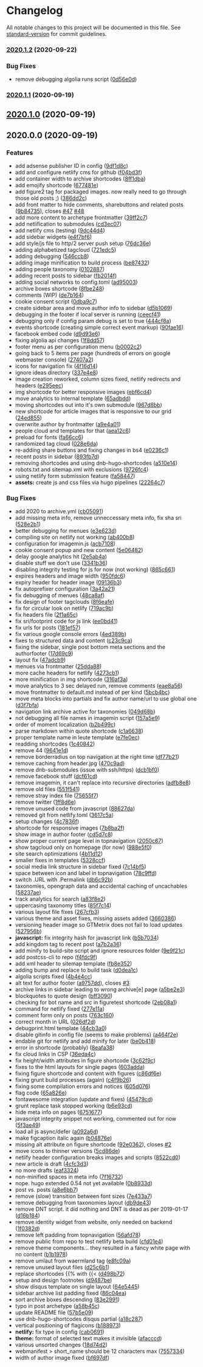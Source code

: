 # Changelog

All notable changes to this project will be documented in this file. See [standard-version](https://github.com/conventional-changelog/standard-version) for commit guidelines.

### [2020.1.2](https://bitbucket.org/davidsneighbour/samui-samui.de/compare/2020.1.1...2020.1.2) (2020-09-22)


### Bug Fixes

* remove debugging algolia runs script ([0d56e0d](https://bitbucket.org/davidsneighbour/samui-samui.de/commit/0d56e0d04aa37de59db6f9b822a9fd6daa8daee3))

### [2020.1.1](https://bitbucket.org/pkollitsch/samui-samui.de/compare/2020.1.0...2020.1.1) (2020-09-19)

## [2020.1.0](https://bitbucket.org/pkollitsch/samui-samui.de/compare/2020.0.0...2020.1.0) (2020-09-19)

## 2020.0.0 (2020-09-19)


### Features

* add adsense publisher ID in config ([9df1d8c](https://bitbucket.org/pkollitsch/samui-samui.de/commit/9df1d8c3770f7cddcb22e52c07038d18a8486984))
* add and configure netlify cms for github ([f04bd3f](https://bitbucket.org/pkollitsch/samui-samui.de/commit/f04bd3f666d025144bd4dff1b88f7998d5625c94))
* add container width to archive shortcodes ([8ff1dba](https://bitbucket.org/pkollitsch/samui-samui.de/commit/8ff1dbac0804d48e797ae7fc125ab68ca259ea51))
* add emojify shortcode ([677481e](https://bitbucket.org/pkollitsch/samui-samui.de/commit/677481ebc92d928dee1cfc0d1231b4fd169c2bfb))
* add figure2 tag for packaged images. now really need to go through those old posts ;) ([386dd2c](https://bitbucket.org/pkollitsch/samui-samui.de/commit/386dd2c0d3bdba942d40f46f96a09604b282eb19))
* add front matter to hide comments, sharebuttons and related posts ([9b84735](https://bitbucket.org/pkollitsch/samui-samui.de/commit/9b8473504139621630cc1af8d3e9ea52f0eed17e)), closes [#47](https://bitbucket.org/pkollitsch/samui-samui.de/issues/47) [#48](https://bitbucket.org/pkollitsch/samui-samui.de/issues/48)
* add more content to archetype frontmatter ([39ff2c7](https://bitbucket.org/pkollitsch/samui-samui.de/commit/39ff2c73814695637e658e24e8c79cc3842144ee))
* add netlification to submodules ([cd3ec07](https://bitbucket.org/pkollitsch/samui-samui.de/commit/cd3ec0749282b1a54290da37770b57fa5e9f9ec4))
* add netlify cms (testing) ([9dc44d4](https://bitbucket.org/pkollitsch/samui-samui.de/commit/9dc44d473bf34115709fe24efb6a7b4ad8b23357))
* add sidebar widgets ([e4f7bf6](https://bitbucket.org/pkollitsch/samui-samui.de/commit/e4f7bf6420f0c23755cd004db40ae0a0c33b4ed8))
* add style/js file to http/2 server push setup ([76dc36e](https://bitbucket.org/pkollitsch/samui-samui.de/commit/76dc36e6c945630e3b67cdfb6d043ce7b25bab2d))
* adding alphabetized tagcloud ([721edc5](https://bitbucket.org/pkollitsch/samui-samui.de/commit/721edc5bba5a5bc67b1fb6c47434db6a9a56a449))
* adding debugging ([546ccb8](https://bitbucket.org/pkollitsch/samui-samui.de/commit/546ccb853eadc2a26f326e0705aa4471ee81c2b0))
* adding image minification to build process ([be87432](https://bitbucket.org/pkollitsch/samui-samui.de/commit/be874329cfbedac8fd2e063cf4eaec2c73b3fb4f))
* adding people taxonomy ([0102887](https://bitbucket.org/pkollitsch/samui-samui.de/commit/01028872e60995aa5889e38bfef9e68e128429c6))
* adding recent posts to sidebar ([fb2014f](https://bitbucket.org/pkollitsch/samui-samui.de/commit/fb2014fef8ca9df4e58a1a452b2ce2000b3f0b46))
* adding social networks to config.toml ([ad95003](https://bitbucket.org/pkollitsch/samui-samui.de/commit/ad9500325ed569863e8e238f101cfb0de3af7c3c))
* archive boxes shortcode ([8fbe248](https://bitbucket.org/pkollitsch/samui-samui.de/commit/8fbe248b17d90d9997899b888ecf8225f0e67416))
* comments (WIP) ([de7b164](https://bitbucket.org/pkollitsch/samui-samui.de/commit/de7b164d88ae724ce79736e808ac0a86d82604f6))
* cookie consent script ([0dba9c7](https://bitbucket.org/pkollitsch/samui-samui.de/commit/0dba9c771d9afa0f8c0a841ca14708fcdf85cb8a))
* create sidebar area and move author info to sidebar ([d5b1069](https://bitbucket.org/pkollitsch/samui-samui.de/commit/d5b10690631bde0498631312157d545c59139a35))
* debugging in the footer if local server is running ([ceecf41](https://bitbucket.org/pkollitsch/samui-samui.de/commit/ceecf41f7d47f0fcbd7e2ce5bc621a636207b788))
* debugging only if config param debug is set to true ([444cf8a](https://bitbucket.org/pkollitsch/samui-samui.de/commit/444cf8a8d0ad582ec9a7678f7db948de621da874))
* events shortcode (creating simple correct event markup) ([90fae16](https://bitbucket.org/pkollitsch/samui-samui.de/commit/90fae16b85be800c3af5dc7e1ea147e494175e91))
* facebook embed code ([d9d93e6](https://bitbucket.org/pkollitsch/samui-samui.de/commit/d9d93e60b58630bf98607510ab90b94ca5258ef1))
* fixing algolia api changes ([1f8dd57](https://bitbucket.org/pkollitsch/samui-samui.de/commit/1f8dd57cb4589b96b71440fd7bb1581b86b72be4))
* footer menu as per configuration menu ([b0002c2](https://bitbucket.org/pkollitsch/samui-samui.de/commit/b0002c2c19aed48acddeeb040d27014fa3c27744))
* going back to 5 items per page (hundreds of errors on google webmaster console) ([27407a2](https://bitbucket.org/pkollitsch/samui-samui.de/commit/27407a20e5b50b6c1f727f0f8ab9a5cf06bea380))
* icons for navigation fix ([4f16d14](https://bitbucket.org/pkollitsch/samui-samui.de/commit/4f16d145c213fb94cf1496d7e2b189996ec32281))
* ignore ideas directory ([337e4e8](https://bitbucket.org/pkollitsch/samui-samui.de/commit/337e4e85dbd1cd0713f80c03efbfffa3859ae523))
* image creation reworked, column sizes fixed, netlify redirects and headers ([e295eec](https://bitbucket.org/pkollitsch/samui-samui.de/commit/e295eecfc0dc825859de268b845576fc5e6b6d81))
* img shortcode for better responsive images ([ebf6cd4](https://bitbucket.org/pkollitsch/samui-samui.de/commit/ebf6cd423d72e3cf43ade328736c83faec015e9a))
* move analytics to internal template ([65adbdd](https://bitbucket.org/pkollitsch/samui-samui.de/commit/65adbdd0432c649f296974ae5ff9f337b83cf6a2))
* moving shortcodes out into it's own submodule ([967d8bb](https://bitbucket.org/pkollitsch/samui-samui.de/commit/967d8bb1962a12425dbd9a7db84b5936027c0b21))
* new shortcode for article images that is responsive to our grid ([24ed855](https://bitbucket.org/pkollitsch/samui-samui.de/commit/24ed855625c8ab2c9d94544d93d248cd956971ea))
* overwrite author by frontmatter ([a9e4a01](https://bitbucket.org/pkollitsch/samui-samui.de/commit/a9e4a01ae990b5ba172ab93736f409d63a1d902e))
* people cloud and templates for that ([aea12c6](https://bitbucket.org/pkollitsch/samui-samui.de/commit/aea12c668cc1af96c219dd1574bfc9f36f6b4165))
* preload for fonts ([fa66cc6](https://bitbucket.org/pkollitsch/samui-samui.de/commit/fa66cc6c12179c5315fcd1e9cf76f1957013dc81))
* randomized tag cloud ([028e6da](https://bitbucket.org/pkollitsch/samui-samui.de/commit/028e6dac66bc8a4e7eefa3d48b1c785c3ce7b328))
* re-adding share buttons and fixing changes in bs4 ([e0236c1](https://bitbucket.org/pkollitsch/samui-samui.de/commit/e0236c1c84921e4e886c16fef9f329ae1a8f6040))
* recent posts in sidebar ([893fb7d](https://bitbucket.org/pkollitsch/samui-samui.de/commit/893fb7dfda3ce7717b1ac90a2b2fb04c834a338f))
* removing shortcodes and using dnb-hugo-shortcodes ([a510e14](https://bitbucket.org/pkollitsch/samui-samui.de/commit/a510e1499d33cb08553bf0a96496183fd72c12f4))
* robots.txt and sitemap.xml with exclusions ([9726fc4](https://bitbucket.org/pkollitsch/samui-samui.de/commit/9726fc490df6ab4eb298832641af4e0d7b057fac))
* using netlify form submission feature ([fa58447](https://bitbucket.org/pkollitsch/samui-samui.de/commit/fa58447901244689b1b3046f624e0eb8403498ad))
* **assets:** create js and css files via hugo pipelines ([22264c7](https://bitbucket.org/pkollitsch/samui-samui.de/commit/22264c78446e1d2cd0fd88533935f91709fbe00c))


### Bug Fixes

* add 2020 to archive.yml ([cb05091](https://bitbucket.org/pkollitsch/samui-samui.de/commit/cb050912a1fa6b5e58036a6c94a20e24eaf7612e))
* add missing meta info, remove unneccessary meta info, fix sha sri ([528e2b1](https://bitbucket.org/pkollitsch/samui-samui.de/commit/528e2b10b5a6767b580a03b07bbb65b3f5e5a616))
* better debugging for menues ([e3e623d](https://bitbucket.org/pkollitsch/samui-samui.de/commit/e3e623d5b4c4766e7ce74c62847df2205396cf23))
* compiling site on netlify not working ([ab400b8](https://bitbucket.org/pkollitsch/samui-samui.de/commit/ab400b8502737c41eaaacf2a6b7904bcecec5802))
* configuration for imagemin.js ([acb7108](https://bitbucket.org/pkollitsch/samui-samui.de/commit/acb7108d4551224dd495d7573b9921f02906ac84))
* cookie consent popup and new content ([5e06482](https://bitbucket.org/pkollitsch/samui-samui.de/commit/5e064824a3e35657c305ea527e272f214612aa09))
* delay google analytics hit ([2e5ab4a](https://bitbucket.org/pkollitsch/samui-samui.de/commit/2e5ab4aa7f7af57b417d5479bdc086bfcbe1fa5f))
* disable stuff we don't use ([3341b36](https://bitbucket.org/pkollitsch/samui-samui.de/commit/3341b36d9dc9581a0b711b1565f47c0467a8965f))
* disabling integrity testing for js for now (not working) ([865c661](https://bitbucket.org/pkollitsch/samui-samui.de/commit/865c661937dabc5e4d1daeb3e122472aeaeafb4d))
* expires headers and image width ([950fdc6](https://bitbucket.org/pkollitsch/samui-samui.de/commit/950fdc6736a3287894fbba3625f6de94cb63595b))
* expiry header for header image ([09136b3](https://bitbucket.org/pkollitsch/samui-samui.de/commit/09136b3ff7c4624c828c477433f88be2535e225d))
* fix autoprefixer configuration ([3a42a21](https://bitbucket.org/pkollitsch/samui-samui.de/commit/3a42a21617b083d08d88024d898dc806be42cbf7))
* fix debugging of menues ([48ca8af](https://bitbucket.org/pkollitsch/samui-samui.de/commit/48ca8af138ca91ecfa2fdfd155d495f11b9db8f7))
* fix design of footer tagclouds ([8f6eafe](https://bitbucket.org/pkollitsch/samui-samui.de/commit/8f6eafed746c19195e80daf20c3fabb9188a0ae1))
* fix for circular look on netlify ([719ac9b](https://bitbucket.org/pkollitsch/samui-samui.de/commit/719ac9b0530eef66ae3a6c4012300d5c9b07e8b8))
* fix headers file ([2f1a65c](https://bitbucket.org/pkollitsch/samui-samui.de/commit/2f1a65c5a39339746bf870992ad06e5cdaee6b21))
* fix sri/footprint code for js link ([ee0bd41](https://bitbucket.org/pkollitsch/samui-samui.de/commit/ee0bd41f9eb9c9eb0378b1aad62dcdf5170b011f))
* fix urls for posts ([181ef57](https://bitbucket.org/pkollitsch/samui-samui.de/commit/181ef57f37482340d22b292b23fc402d17392f72))
* fix various google console errors ([4ed389b](https://bitbucket.org/pkollitsch/samui-samui.de/commit/4ed389bc6310eb003302aca9157937cd332c9261))
* fixes to structured data and content ([c23c9ca](https://bitbucket.org/pkollitsch/samui-samui.de/commit/c23c9ca585ff9412fa325b1e03844a573faf540d))
* fixing the sidebar, single post bottom meta sections and the authorfooter ([17d69c9](https://bitbucket.org/pkollitsch/samui-samui.de/commit/17d69c9198c1481ebe0a8ce237ee01ced26016ce))
* layout fix ([47adcb9](https://bitbucket.org/pkollitsch/samui-samui.de/commit/47adcb97166dbace83d34e293209f9659de73ee9))
* menues  via frontmatter ([25dda88](https://bitbucket.org/pkollitsch/samui-samui.de/commit/25dda88ac55c01242750b31997520e5b1bcce7f4))
* more cache headers for netlify ([4273cb1](https://bitbucket.org/pkollitsch/samui-samui.de/commit/4273cb18e6062dfbcc3f002b5bf0c3d6445de069))
* more minification in img shortcode ([316af3a](https://bitbucket.org/pkollitsch/samui-samui.de/commit/316af3a8d88a677ba6e83dcf1c3f24d36924d124))
* move analytics to 3 sec delayed run, remove comments ([eae8a56](https://bitbucket.org/pkollitsch/samui-samui.de/commit/eae8a5677aede31b661d0293008a3314855658b4))
* move frontmatter to default.md instead of per kind ([5bcb4bc](https://bitbucket.org/pkollitsch/samui-samui.de/commit/5bcb4bca7faf46a8510ce35def68f78ed8be3daf))
* move meta blocks into partials and fix author name/url to use global one ([d3f7bfa](https://bitbucket.org/pkollitsch/samui-samui.de/commit/d3f7bfab3a533801cbc779fadc54a89ad0a204d4))
* navigation link archive active for taxonomies ([049d68b](https://bitbucket.org/pkollitsch/samui-samui.de/commit/049d68b0a3130f0362151e57ab45f577ef13675c))
* not debugging all file names in imagemin script ([157a5e9](https://bitbucket.org/pkollitsch/samui-samui.de/commit/157a5e9e9c2f75721034bec2f0c9f7203e5e9780))
* order of moment localization ([b2b499c](https://bitbucket.org/pkollitsch/samui-samui.de/commit/b2b499c61c4f6bd4c6dbaefab04327f659342f2d))
* parse markdown within quote shortcode ([c1a6638](https://bitbucket.org/pkollitsch/samui-samui.de/commit/c1a66387b59414ed7b4496d94113d3a062f847ba))
* proper template name in leute template ([e7fe0ec](https://bitbucket.org/pkollitsch/samui-samui.de/commit/e7fe0ec8c7f99e409c03a09d0cafdf957ff99e07))
* readding shortcodes ([1c40842](https://bitbucket.org/pkollitsch/samui-samui.de/commit/1c40842335124d0980975c4e3924260d1049b0b7))
* remove 44 ([9641e1d](https://bitbucket.org/pkollitsch/samui-samui.de/commit/9641e1da0b89d52d6403524ef71cbe656239dfe8))
* remove borderradius on top navigation at the right time ([df77b21](https://bitbucket.org/pkollitsch/samui-samui.de/commit/df77b21ad782b0d2fd99dd4801af995612ad5eb0))
* remove caching from header.jpg ([470c9ad](https://bitbucket.org/pkollitsch/samui-samui.de/commit/470c9ad5b90a3f4c55a96d9dea0c94d31e3ae282))
* remove dnb-submodules (issue with ssh/https) ([dcb1bf0](https://bitbucket.org/pkollitsch/samui-samui.de/commit/dcb1bf0ae655515eda930756e51f41812e6caa3e))
* remove facebook stuff ([dcf61cd](https://bitbucket.org/pkollitsch/samui-samui.de/commit/dcf61cd79c416059dc7e87a1e94d90989f519a25))
* remove imagemin, it can't replace into recursive directories ([adfb8e8](https://bitbucket.org/pkollitsch/samui-samui.de/commit/adfb8e8bc8c9d81e2ad23b67eb8e76fd51b085fa))
* remove old files ([551f541](https://bitbucket.org/pkollitsch/samui-samui.de/commit/551f54146f43c8101da73b7dab4c4b0d10ef606c))
* remove stray index file ([75655f7](https://bitbucket.org/pkollitsch/samui-samui.de/commit/75655f7e9f5e8ffa66aa98b1e4aa9b0ed50f93cd))
* remove twitter ([1ff8d6e](https://bitbucket.org/pkollitsch/samui-samui.de/commit/1ff8d6e30b4770fabcb989402b7265243936b2b1))
* remove unused code from javascript ([88627da](https://bitbucket.org/pkollitsch/samui-samui.de/commit/88627da5ee06a174ec037d65f594a2a67ba3a37f))
* removed git from netlify.toml ([3617c5a](https://bitbucket.org/pkollitsch/samui-samui.de/commit/3617c5a497912c8b39422275a2a99828bc082258))
* setup changes ([4c7836f](https://bitbucket.org/pkollitsch/samui-samui.de/commit/4c7836f7ba5d3345c0602be7e16ccee04b30d698))
* shortcode for responsive images ([7b8ba2f](https://bitbucket.org/pkollitsch/samui-samui.de/commit/7b8ba2f68d78547fb2c4494869d4ad6804ef309b))
* show image in author footer ([cd5d7c8](https://bitbucket.org/pkollitsch/samui-samui.de/commit/cd5d7c82bd2391ccade7ed3d9a466417c1fe87f0))
* show proper current page level in topnavigation ([2050c67](https://bitbucket.org/pkollitsch/samui-samui.de/commit/2050c673ed726e29b05a4ece8e426d86a8bb7958))
* show tagcloud only on homepage (for now) ([988e5f0](https://bitbucket.org/pkollitsch/samui-samui.de/commit/988e5f0eb7611dc70447ddc242b9e9d809a0e1f9))
* site search optimizations ([4b11d12](https://bitbucket.org/pkollitsch/samui-samui.de/commit/4b11d12627ebbf1406cceb72f0c5ee5696596de8))
* smaller fixes in templates ([5328ccf](https://bitbucket.org/pkollitsch/samui-samui.de/commit/5328ccff0d1da27a9cc9dd2f23248e9666e3c1e9))
* social media link structure in sidebar fixed ([7c14bf5](https://bitbucket.org/pkollitsch/samui-samui.de/commit/7c14bf52d772d512c00089aa5bd4c8e10980f590))
* space between icon and label in topnavigation ([78c9ffd](https://bitbucket.org/pkollitsch/samui-samui.de/commit/78c9ffd9da6a1a10aff126fe1615b4b28184ec3e))
* switch .URL with .Permalink ([db6c92b](https://bitbucket.org/pkollitsch/samui-samui.de/commit/db6c92b505fad8b8e35923134f11fb056a6f896d))
* taxonomies, opengraph data and accidental caching of uncachables ([58237ae](https://bitbucket.org/pkollitsch/samui-samui.de/commit/58237ae3238cbbf0aa676727f3f8f89e45c1a3b3))
* track analytics for search ([a83f8e2](https://bitbucket.org/pkollitsch/samui-samui.de/commit/a83f8e2f5c39fd172786f4855c65cc3c2ff023cb))
* uppercasing taxonomy titles ([85f7c14](https://bitbucket.org/pkollitsch/samui-samui.de/commit/85f7c14eaea2a36beba38ab3e2e9533e18983d56))
* various layout file fixes ([267cfb3](https://bitbucket.org/pkollitsch/samui-samui.de/commit/267cfb30e47262d82dd3b8393b7889c76e81da90))
* various theme and asset fixes, missing assets added ([3660386](https://bitbucket.org/pkollitsch/samui-samui.de/commit/3660386e48fe5254803271db8fde414766bb6031))
* versioning header image so GTMetrix does not fail to load updates ([527956b](https://bitbucket.org/pkollitsch/samui-samui.de/commit/527956bc4fa52db8f6aaca39aea93f98eaf995fb))
* **javascript:** fix integrity hash for javascript link ([b5b7034](https://bitbucket.org/pkollitsch/samui-samui.de/commit/b5b7034c163890feb9e864b44a0bec55b51f7ed5))
* add kingdom tag to recent post ([a7b2a36](https://bitbucket.org/pkollitsch/samui-samui.de/commit/a7b2a36ec3c99ac475a81fe64886dcf5a0827dcf))
* add minify to build-site script and ignore resources folder ([9e9f21c](https://bitbucket.org/pkollitsch/samui-samui.de/commit/9e9f21c22b7e27f6e27d8bf370849e7618f1ab38))
* add postcss-cli to repo ([f4fdc9f](https://bitbucket.org/pkollitsch/samui-samui.de/commit/f4fdc9faf5cb394a1f9cb0ddcec8cb78decc8425))
* add xml header to sitemap template ([fb8e352](https://bitbucket.org/pkollitsch/samui-samui.de/commit/fb8e352c022c3f14f09618d02f9d3615d575d368))
* adding bump and replace to build task ([d0dea1c](https://bitbucket.org/pkollitsch/samui-samui.de/commit/d0dea1caeb1dfea69ac7ca9816d71633f06a1e4b))
* algolia scripts fixed ([4b4e4cc](https://bitbucket.org/pkollitsch/samui-samui.de/commit/4b4e4cc5ee9cd8a534d95b18b7a2a41348ebd7b0))
* alt text for author footer ([a9757dd](https://bitbucket.org/pkollitsch/samui-samui.de/commit/a9757dd9a79c7a6574eb82a7bb4868039db8ffbe)), closes [#3](https://bitbucket.org/pkollitsch/samui-samui.de/issues/3)
* archive links in sidebar leading to wrong archive[e] page ([a5be2e3](https://bitbucket.org/pkollitsch/samui-samui.de/commit/a5be2e3d145614a1ef0f5c0cb374c458e7cfe07b))
* blockquotes to quote design ([bff3090](https://bitbucket.org/pkollitsch/samui-samui.de/commit/bff309042ef5312f59dbbe7d4f41f19a545e1b9c))
* checking for bot name and src in figuretest shortcode ([2eb08a1](https://bitbucket.org/pkollitsch/samui-samui.de/commit/2eb08a112af18e8ffbcfcd304783563fa1065441))
* command for netlify fixed ([277e11a](https://bitbucket.org/pkollitsch/samui-samui.de/commit/277e11a957fe7be7443ebf715844cf0a19318323))
* comment form only on posts ([763c160](https://bitbucket.org/pkollitsch/samui-samui.de/commit/763c160d96db3f89ac92789ccae227e647c85c4a))
* correct month in URL ([026df2d](https://bitbucket.org/pkollitsch/samui-samui.de/commit/026df2ded9e9f18d52e1c25c9a43caafb06c316e))
* debugprint.html template ([44cb3a0](https://bitbucket.org/pkollitsch/samui-samui.de/commit/44cb3a04f181dc3e303dc57cb0b0b38c8e624ca4))
* disable gitinfo in config file (seems to make problems) ([a464f2e](https://bitbucket.org/pkollitsch/samui-samui.de/commit/a464f2e67826927b6b8b0205718254b73eeabde2))
* endable git for netlify and add minify for later ([be0b418](https://bitbucket.org/pkollitsch/samui-samui.de/commit/be0b418f2999c61743ce170a2b028b0087176b08))
* error in shortcode (probably) ([8eafa38](https://bitbucket.org/pkollitsch/samui-samui.de/commit/8eafa381d562fa3af731e083fd6ffe8076e71468))
* fix cloud links in CSP ([36eda4c](https://bitbucket.org/pkollitsch/samui-samui.de/commit/36eda4cc2c3c5dd978b4d5dec60735a7bb6de698))
* fix height/width attributes in figure shortcode ([3c62f9c](https://bitbucket.org/pkollitsch/samui-samui.de/commit/3c62f9c7eff59b50ae6dec6462e44b32d64ba1e1))
* fixes to the html layouts for single pages ([603adda](https://bitbucket.org/pkollitsch/samui-samui.de/commit/603adda1099bdb11c9fbc5c1f63e399db56990db))
* fixing figure shortcode and content with figures ([c86df6e](https://bitbucket.org/pkollitsch/samui-samui.de/commit/c86df6e37207c30c6cc402fb4f6abf1abe033ab5))
* fixing grunt build processes (again) ([c4f9b26](https://bitbucket.org/pkollitsch/samui-samui.de/commit/c4f9b26aac8d5616f4f7627318c3dd297ef90177))
* fixing some compilation errors and notices ([605d076](https://bitbucket.org/pkollitsch/samui-samui.de/commit/605d0766dfebed13a739c37fa60d4a922d786c73))
* flag code ([65a826e](https://bitbucket.org/pkollitsch/samui-samui.de/commit/65a826ea3fa717d414a5abc01f3b0fa52f50ddb1))
* fontawesome integration (update and fixes) ([45479cd](https://bitbucket.org/pkollitsch/samui-samui.de/commit/45479cdd37df0166c2563b1ca70c7683b4d9bf8b))
* grunt replace task stopped working ([b6e93cd](https://bitbucket.org/pkollitsch/samui-samui.de/commit/b6e93cd0b2e43cb3f4ec4fc8c66f061ce3f52e08))
* hide meta info on pages ([6751677](https://bitbucket.org/pkollitsch/samui-samui.de/commit/67516775f065adb01e1ecd9b294e3f397253f45a))
* javascript integrity snippet not working, commented out for now ([5f3ae49](https://bitbucket.org/pkollitsch/samui-samui.de/commit/5f3ae49736741feadac465167962c65aa9d1c1a5))
* load all js async/defer ([a092a6d](https://bitbucket.org/pkollitsch/samui-samui.de/commit/a092a6d27f81c99e6332e52d7c0124c5ab719f1d))
* make figcaption italic again ([b04876e](https://bitbucket.org/pkollitsch/samui-samui.de/commit/b04876ed04e0028658e31b4ca0ba62521e97da60))
* missing alt attribute on figure shortcode ([92e0362](https://bitbucket.org/pkollitsch/samui-samui.de/commit/92e03621e5480994a7ab63693b9a1d1ada936f10)), closes [#2](https://bitbucket.org/pkollitsch/samui-samui.de/issues/2)
* move icons to thinner versions ([5cd86de](https://bitbucket.org/pkollitsch/samui-samui.de/commit/5cd86dee6cbfcb508e05d9b6d64a4d43cfdd9dfd))
* netlify header configuration breaks images and scripts ([8522cd0](https://bitbucket.org/pkollitsch/samui-samui.de/commit/8522cd014233a2ed73c31ad503c840d0c9aaec7f))
* new article is draft ([4cfc3d3](https://bitbucket.org/pkollitsch/samui-samui.de/commit/4cfc3d3140d930e0023b0699d3a525e257167ac6))
* no more drafts ([eaf3324](https://bitbucket.org/pkollitsch/samui-samui.de/commit/eaf33242e58087b6e4cbcd5fe7f0c1eb71434db9))
* non-minified spaces in meta info ([7f16732](https://bitbucket.org/pkollitsch/samui-samui.de/commit/7f16732fee4eb97e3ecec7d689d58fd7ccb0169f))
* nope. hugo extended 0.54 not yet available ([0b8933d](https://bitbucket.org/pkollitsch/samui-samui.de/commit/0b8933d603e24be683667160eceb09016343a24d))
* post vs. posts ([a8e6bb7](https://bitbucket.org/pkollitsch/samui-samui.de/commit/a8e6bb72c01509e7eef5950b10d7a79d7c2f3fcc))
* remove (slow) transition between font sizes ([7e433a7](https://bitbucket.org/pkollitsch/samui-samui.de/commit/7e433a75726c0fbbc70477a8aed351b2b493e5c9))
* remove debugging from taxonomies layout ([db9de43](https://bitbucket.org/pkollitsch/samui-samui.de/commit/db9de4340dd2b3b58f310489f7ece2ebcf559da8))
* remove DNT script. it did nothing and DNT is dead as per 2019-01-17 ([d16b184](https://bitbucket.org/pkollitsch/samui-samui.de/commit/d16b18440a25f2862ff09f02e8ab0489eca3cc4f))
* remove identity widget from website, only needed on backend ([1f0382d](https://bitbucket.org/pkollitsch/samui-samui.de/commit/1f0382d85a4f773f8149c8256a11c5230e48711b))
* remove left padding from topnavigation ([56afd78](https://bitbucket.org/pkollitsch/samui-samui.de/commit/56afd789614e6e3fd736cb040a9d2087929eb698))
* remove public from repo to test netlify beta build ([cfd01e4](https://bitbucket.org/pkollitsch/samui-samui.de/commit/cfd01e443c18ec1b317eaee23306bfb72cb61ff9))
* remove theme components... they resulted in a fancy white page with no content ([b1b1978](https://bitbucket.org/pkollitsch/samui-samui.de/commit/b1b197859509dd1a5c9580e758e04d746a1aa24c))
* remove umlaut from waermland tag ([e8fc09a](https://bitbucket.org/pkollitsch/samui-samui.de/commit/e8fc09a038b149cfb04bef1e5ff59d2f837fe1ff))
* remove unused layout files ([d25c6b1](https://bitbucket.org/pkollitsch/samui-samui.de/commit/d25c6b16dccc837af91b43f4bae0660a9df865cc))
* replace shortcodes {{% with {{< ([d498b72](https://bitbucket.org/pkollitsch/samui-samui.de/commit/d498b72872fe9fa91afb959b0d3f75c94923d870))
* setup and design footnotes ([d9487be](https://bitbucket.org/pkollitsch/samui-samui.de/commit/d9487be8af27b224f3f85f0d7ae86a303a282c4a))
* show disqus template on single layout ([64e5445](https://bitbucket.org/pkollitsch/samui-samui.de/commit/64e54451667b3f4104d3a64f7dda49c6ae7c5c93))
* sidebar archive list padding fixed ([86c04ea](https://bitbucket.org/pkollitsch/samui-samui.de/commit/86c04ea0383416323d4972a32aedacf7ca5c85cc))
* sort archive boxes descending ([83e2991](https://bitbucket.org/pkollitsch/samui-samui.de/commit/83e29916f5d0afd601d5d533435b01f491dbea54))
* typo in post archetype ([a58b45c](https://bitbucket.org/pkollitsch/samui-samui.de/commit/a58b45ca8e617d36350d80967e750b9ffae80989))
* update README file ([57b5e09](https://bitbucket.org/pkollitsch/samui-samui.de/commit/57b5e09da2aa34fbd96c02df60e4f4a361b22cb7))
* use dnb-hugo-shortcodes disqus partial ([a18c287](https://bitbucket.org/pkollitsch/samui-samui.de/commit/a18c287b3be91e1d09446f0e5364845349a4626b))
* vertical positioning of flagicons ([b188973](https://bitbucket.org/pkollitsch/samui-samui.de/commit/b18897370254a590c1022ec2a1c7445448481ce0))
* **netlify:** fix type in config ([cab0691](https://bitbucket.org/pkollitsch/samui-samui.de/commit/cab0691ae80721e962ce713081b5b31079c8348d))
* **theme:** format of selected text makes it invisible ([afacccd](https://bitbucket.org/pkollitsch/samui-samui.de/commit/afacccdc1408c5b17238695776bd8ae062c87e5c))
* various unsorted changes ([18d74d2](https://bitbucket.org/pkollitsch/samui-samui.de/commit/18d74d29fb80b69861a49a653f600e1722c0f5f5))
* webmanifest > short_name should be 12 characters max ([7557334](https://bitbucket.org/pkollitsch/samui-samui.de/commit/7557334c344bce0d561fab2060112a176dda14a5))
* width of author image fixed ([bf697df](https://bitbucket.org/pkollitsch/samui-samui.de/commit/bf697dfb7a60e84170a45fa4f8116519458c3055))
